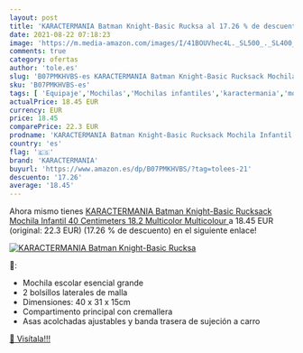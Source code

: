 ```yaml
---
layout: post
title: 'KARACTERMANIA Batman Knight-Basic Rucksa al 17.26 % de descuento'
date: 2021-08-22 07:18:23
image: 'https://m.media-amazon.com/images/I/41BOUVhec4L._SL500_._SL400_.jpg'
comments: true
category: ofertas
author: 'tole.es'
slug: 'B07PMKHVBS-es KARACTERMANIA Batman Knight-Basic Rucksack Mochila...'
sku: 'B07PMKHVBS-es'
tags: [ 'Equipaje','Mochilas','Mochilas infantiles','karactermania','mochila', ]
actualPrice: 18.45 EUR
currency: EUR
price: 18.45
comparePrice: 22.3 EUR
prodname: 'KARACTERMANIA Batman Knight-Basic Rucksack Mochila Infantil 40 Centimeters 18.2 Multicolor  Multicolour '
country: 'es'
flag: '🇪🇸'
brand: 'KARACTERMANIA'
buyurl: 'https://www.amazon.es/dp/B07PMKHVBS/?tag=tolees-21'
descuento: '17.26'
average: '18.45'
---
```


Ahora mismo tienes [KARACTERMANIA Batman Knight-Basic Rucksack Mochila Infantil 40 Centimeters 18.2 Multicolor  Multicolour ](https://www.amazon.es/dp/B07PMKHVBS/?tag=tolees-21) a 18.45 EUR (original: 22.3 EUR) (17.26 %  de descuento) en el siguiente enlace!

[![KARACTERMANIA Batman Knight-Basic Rucksa](https://m.media-amazon.com/images/I/41BOUVhec4L._SL500_._SL400_.jpg)](https://www.amazon.es/dp/B07PMKHVBS/?tag=tolees-21)

🔎:

- Mochila escolar esencial grande
- 2 bolsillos laterales de malla
- Dimensiones: 40 x 31 x 15cm
- Compartimento principal con cremallera
- Asas acolchadas ajustables y banda trasera de sujeción a carro

[🛒 Visítala!!!](https://www.amazon.es/dp/B07PMKHVBS/?tag=tolees-21)
